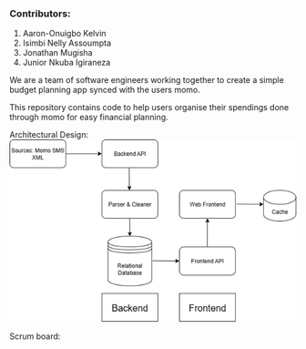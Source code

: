 ### Contributors:
1.    Aaron-Onuigbo Kelvin
2.    Isimbi Nelly Assoumpta
3.    Jonathan Mugisha
4.    Junior Nkuba Igiraneza

We are a team of software engineers working together to create a simple budget planning app synced with the users momo.

This repository contains code to help users organise their spendings done through momo for easy financial planning.

Architectural Design:
![alt text](https://github.com/KelvinAaron/MoQuick/blob/main/Architectural.png) 

Scrum board: